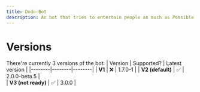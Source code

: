 ```yaml
---
title: Dodo-Bot
description: An bot that tries to entertain people as much as Possible.
---
```


# Versions
There're currently 3 versions of the bot:
| Version | Supported? | Latest version | 
|--------|--------|--------|
| **V1** | ❌ | 1.7.0-1 |
| **V2 (default)** | ✅ | 2.0.0-beta.5 |  
| **V3 (not ready)** | ✅ | 3.0.0 |    

